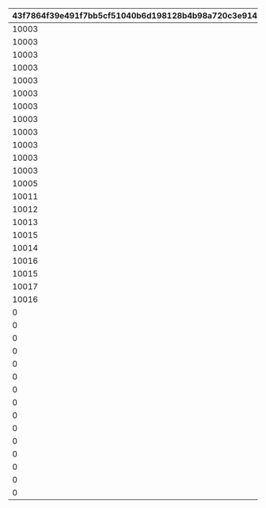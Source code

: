 |43f7864f39e491f7bb5cf51040b6d198128b4b98a720c3e914fe2ea459ee39c6|edb44cfbcfae6975a0ab136bcd81d97bf3020735341843cfee7ad131ad03fada|856107173c924182ac0cf3ca075c32266045a757f124ef1a098e246de8ec1573|c9f34261046b9fa8f10d3f415679d48eb03b074ccc3509bdbf1d84857e8df6e6|7669c1898376f1394786f148756d2f1a3837ecfd1d508666d68aaba919fce825|475b9b157a9122dbfc26314a901bea078efa4eea5badbf5c64b9704cc3836127|b9018b3d393e9e196ad9bf7bf7050ffc1c485bd7c1479d6d20887e8c2d3ba58f|36ea22d41bb12699be2ce44132495e23cc57fd9317a7d8f2852bbd72fc525872|df9b8fc3aef222b6da9978174ef014d65a2df0936518cd523e697b8e21cfbacc|8fa54da7fb528b59cba42e3e734c396d5b732f8be43a06514e8a89c3d4ecbf3c|9ad7cf05212c94b641ad9bd0b953fced953aef0bf9f7e27b1a53fc6f756f1da6|
| --- | --- | --- | --- | --- | --- | --- | --- | --- | --- | --- |
|10003|0|10001|0|0|0|0|10002|0|50047|0|
|10003|0|10001|0|0|0|0|10002|0|50051|0|
|10003|0|10001|0|0|0|0|10002|10004|50061|0|
|10003|0|10001|0|0|0|0|10002|10005|50067|0|
|10003|0|10001|0|0|0|0|10002|10005|50079|10006|
|10003|0|10001|0|10007|0|0|10002|10005|50084|10006|
|10003|0|10001|0|10007|10008|0|10002|10005|50094|10006|
|10003|10009|10001|0|10007|10008|0|10002|10005|50108|10006|
|10003|10009|10001|0|10007|10008|0|10002|10005|50116|10006|
|10003|10009|10001|0|10007|10008|10010|10002|10005|50119|10006|
|10003|10009|10001|0|10007|10008|10010|10002|10005|50129|10006|
|10003|10009|10001|10011|10007|10008|10010|10002|10005|50140|10006|
|10005|10010|10002|10012|10008|10009|10011|10003|10006|50151|10007|
|10011|0|10009|0|0|0|0|10010|10012|50162|10013|
|10012|0|10010|0|0|0|0|10011|10013|50172|10014|
|10013|0|10011|0|0|0|0|10012|10014|50183|10015|
|10015|0|10013|0|0|0|0|10014|10007|50190|10005|
|10014|0|10012|0|0|0|0|10013|10015|50195|10016|
|10016|0|10014|0|0|0|0|10015|10003|50200|10002|
|10015|0|10013|0|0|0|0|10014|10016|50217|10017|
|10017|0|10015|0|0|0|0|10016|10010|50231|10009|
|10016|0|10014|0|0|0|0|10015|10017|50237|10018|
|0|0|10019|0|0|0|0|0|0|50248|0|
|0|0|10011|0|0|0|0|0|0|50261|0|
|0|0|10020|0|0|0|0|0|0|50267|0|
|0|0|10021|0|0|0|0|0|0|50278|0|
|0|0|10006|0|0|0|0|0|0|50291|0|
|0|0|10022|0|0|0|0|0|0|50298|0|
|0|0|10023|0|0|0|0|0|0|50309|0|
|0|0|10024|0|0|0|0|0|0|50321|0|
|0|0|10025|0|0|0|0|0|0|50331|0|
|0|0|10026|0|0|0|0|0|0|50341|0|
|0|0|10027|0|0|0|0|0|0|50354|0|
|0|0|10028|0|0|0|0|0|0|50365|0|
|0|0|10029|0|0|0|0|0|0|50375|0|
|0|0|10030|0|0|0|0|0|0|50383|0|
|0|0|10019|0|0|0|0|0|0|50393|0|